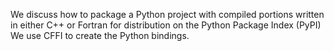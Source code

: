 We discuss how to package a Python project with compiled portions written in
either C++ or Fortran for distribution on the Python Package Index (PyPI)
We use CFFI to create the Python bindings.
